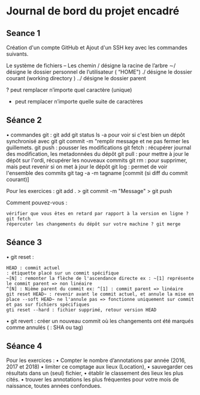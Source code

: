 # Journal de bord du projet encadré
## Seance 1
Création d'un compte GitHub et Ajout d'un SSH key avec les commandes suivants.

Le système de fichiers – Les chemin
/ désigne la racine de l’arbre
∼/ désigne le dossier personnel de l’utilisateur ( “HOME")
./ désigne le dossier courant (working directory )
../ désigne le dossier parent

? peut remplacer n’importe quel caractère (unique)
* peut remplacer n’importe quelle suite de caractères

## Séance 2
• commandes git :
    git add
    git status
    ls -a pour voir si c'est bien un dépôt synchronisé avec git
    git commit -m "remplir message et ne pas fermer les guillemets. 
    git push : pousser les modifications
    git fetch : récupérer journal des modification, les metadonnées du dépôt
    git pull : pour mettre à jour le dépôt sur l'ordi, récupérer les nouveaux commits
    git rm : pour supprimer, mais peut revenir si on met à jour le dépôt
    git log : permet de voir l'ensemble des commits
    git tag -a -m tagname [commit (si diff du commit courant)]

Pour les exercices : git add . > git commit -m "Message" > git push

Comment pouvez-vous :

    vérifier que vous êtes en retard par rapport à la version en ligne ? git fetch
    répercuter les changements du dépôt sur votre machine ? git merge

## Séance 3

• git reset :

    HEAD : commit actuel
    : étiquette placé sur un commit spécifique
    ~[N] : remonter la flèche de l'ascendance directe ex : ~[1] représente le commit parent => non linéaire
    ^[N] : Nième parent du commit ex: ^[1] : commit parent => linéaire
    git reset HEAD~ : revenir avant le commit actuel, et annule la mise en place --soft HEAD~ ne l'annule pas => fonctionne uniquement sur commit et pas sur fichiers spécifiques
    gti reset --hard : fichier supprimé, retour version HEAD

• git revert : créer un nouveau commit où les changements ont été marqués comme annulés ( : SHA ou tag)

## Séance 4

Pour les exercices :
• Compter le nombre d’annotations par année (2016, 2017 et 2018)
• limiter ce comptage aux lieux (Location),
• sauvegarder ces résultats dans un (seul) fichier,
• établir le classement des lieux les plus cités.
• trouver les annotations les plus fréquentes pour votre mois de naissance, toutes
années confondues.


